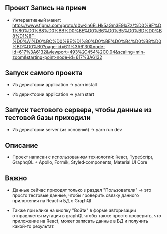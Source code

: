 ## Проект Запись на прием

- Интерактивный макет:
https://www.figma.com/proto/d0wKin6ELHk5aGm3E9IxZz/%D0%9F%D1%80%D0%B8%D0%BB%D0%BE%D0%B6%D0%B5%D0%BD%D0%B8%D1%8F-%D0%A1%D0%BC%D0%BE%D1%80%D0%BE%D0%B4%D0%B8%D0%BD%D0%B0?page-id=611%3A6130&node-id=617%3A6132&viewport=493%2C454%2C0.04&scaling=min-zoom&starting-point-node-id=617%3A6132

## Запуск самого проекта

- Из дериктории application -> yarn install

- Из дериктории application -> yarn start

## Запуск тестового сервера, чтобы данные из тестовой базы приходили

- Из дериктории server (из основной) -> yarn run dev

## Описание

- Проект написан с использованием технологий: React, TypeScript, GraphqQL + Apollo, Formik, Styled-components, Material UI Core

## Важно

- Данные сейчас приходят только в раздел "Пользователи" -> это просто тестовые данные, чтобы проверить связку данного приложения на React и БД с GraphQl

- Также при клике на кнопку "Войти" в форме авторизации отправляется мутация в graphQl, чтобы также просто проверить, что приложение на React, может записать данные в БД и получить какой-то результат.